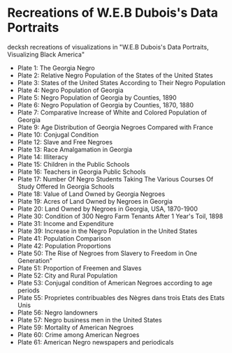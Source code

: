# Recreations of W.E.B Dubois's Data Portraits

decksh recreations of visualizations in "W.E.B Dubois's Data Portraits, Visualizing Black America"

* Plate  1: The Georgia Negro
* Plate  2: Relative Negro Population of the States of the United States
* Plate  3: States of the United States According to Their Negro Population
* Plate  4: Negro Population of Georgia
* Plate  5: Negro Population of Georgia by Counties, 1890
* Plate  6: Negro Population of Georgia by Counties, 1870, 1880
* Plate  7: Comparative Increase of White and Colored Population of Georgia
* Plate  9: Age Distribution of Georgia Negroes Compared with France
* Plate 10: Conjugal Condition
* Plate 12: Slave and Free Negroes
* Plate 13: Race Amalgamation in Georgia
* Plate 14: Illiteracy
* Plate 15: Children in the Public Schools
* Plate 16: Teachers in Georgia Public Schools
* Plate 17: Number Of Negro Students Taking The Various Courses Of Study Offered In Georgia Schools
* Plate 18: Value of Land Owned by Georgia Negroes
* Plate 19: Acres of Land Owned by Negroes in Georgia
* Plate 20: Land Owned by Negroes in Georgia, USA, 1870-1900
* Plate 30: Condition of 300 Negro Farm Tenants After 1 Year's Toil, 1898
* Plate 31: Income and Expenditure
* Plate 39: Increase in the Negro Population in the United States
* Plate 41: Population Comparison
* Plate 42: Population Proportions
* Plate 50: The Rise of Negroes from Slavery to Freedom in One Generation"
* Plate 51: Proportion of Freemen and Slaves
* Plate 52: City and Rural Population
* Plate 53: Conjugal condition of American Negroes according to age periods
* Plate 55: Proprietes contribuables des Nègres dans trois Etats des Etats Unis
* Plate 56: Negro landowners
* Plate 57: Negro business men in the United States
* Plate 59: Mortality of American Negroes
* Plate 60: Crime among American Negroes
* Plate 61: American Negro newspapers and periodicals